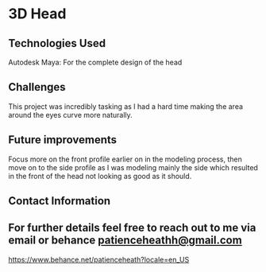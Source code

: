 # 3D Head
## Technologies Used
Autodesk Maya: For the complete design of the head 
## Challenges
This project was incredibly tasking as I had a hard time making the area around the eyes curve more naturally.
## Future improvements 
Focus more on the front profile earlier on in the modeling process, then move on to the side profile as I was modeling mainly the side which resulted in the front of the head not looking as good as it should.
## Contact Information
For further details feel free to reach out to me via email or behance
patienceheathh@gmail.com
---
https://www.behance.net/patienceheath?locale=en_US 
